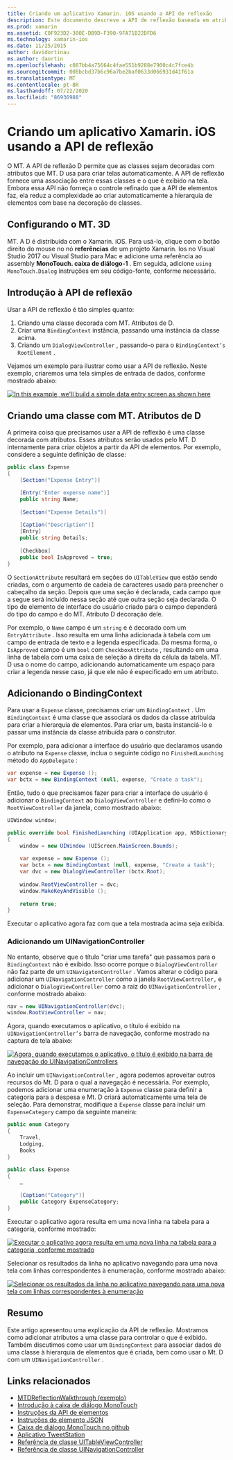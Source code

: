 ```yaml
---
title: Criando um aplicativo Xamarin. iOS usando a API de reflexão
description: Este documento descreve a API de reflexão baseada em atributo MonoTouch. dialog, que cria a interface do usuário com base em classes decoradas com atributos.
ms.prod: xamarin
ms.assetid: C0F923D2-300E-DB9D-F390-9FA71B22DFD6
ms.technology: xamarin-ios
ms.date: 11/25/2015
author: davidortinau
ms.author: daortin
ms.openlocfilehash: c087bb4a75664c4fae551b9288e7900c4c7fce4b
ms.sourcegitcommit: 008bcbd37b6c96a7be2baf0633d066931d41f61a
ms.translationtype: MT
ms.contentlocale: pt-BR
ms.lasthandoff: 07/22/2020
ms.locfileid: "86936988"
---
```

# <a name="creating-a-xamarinios-application-using-the-reflection-api"></a>Criando um aplicativo Xamarin. iOS usando a API de reflexão

O MT. A API de reflexão D permite que as classes sejam decoradas com atributos que MT. D usa para criar telas automaticamente. A API de reflexão fornece uma associação entre essas classes e o que é exibido na tela. Embora essa API não forneça o controle refinado que a API de elementos faz, ela reduz a complexidade ao criar automaticamente a hierarquia de elementos com base na decoração de classes.

## <a name="setting-up-mtd"></a>Configurando o MT. 3D

MT. A D é distribuída com o Xamarin. iOS. Para usá-lo, clique com o botão direito do mouse no nó **referências** de um projeto Xamarin. Ios no Visual Studio 2017 ou Visual Studio para Mac e adicione uma referência ao assembly **MonoTouch. caixa de diálogo-1** . Em seguida, adicione `using MonoTouch.Dialog` instruções em seu código-fonte, conforme necessário.

## <a name="getting-started-with-the-reflection-api"></a>Introdução à API de reflexão

Usar a API de reflexão é tão simples quanto:

1. Criando uma classe decorada com MT. Atributos de D.
1. Criar uma `BindingContext` instância, passando uma instância da classe acima. 
1. Criando um `DialogViewController` , passando-o para o `BindingContext’s` `RootElement` . 

Vejamos um exemplo para ilustrar como usar a API de reflexão. Neste exemplo, criaremos uma tela simples de entrada de dados, conforme mostrado abaixo:

 [![](reflection-api-walkthrough-images/01-expense-entry.png "In this example, we'll build a simple data entry screen as shown here")](reflection-api-walkthrough-images/01-expense-entry.png#lightbox)

## <a name="creating-a-class-with-mtd-attributes"></a>Criando uma classe com MT. Atributos de D

A primeira coisa que precisamos usar a API de reflexão é uma classe decorada com atributos. Esses atributos serão usados pelo MT. D internamente para criar objetos a partir da API de elementos. Por exemplo, considere a seguinte definição de classe:

```csharp
public class Expense
{
    [Section("Expense Entry")]

    [Entry("Enter expense name")]
    public string Name;
        
    [Section("Expense Details")]
  
    [Caption("Description")]
    [Entry]
    public string Details;
        
    [Checkbox]
    public bool IsApproved = true;
}
```

O `SectionAttribute` resultará em seções do `UITableView` que estão sendo criadas, com o argumento de cadeia de caracteres usado para preencher o cabeçalho da seção. Depois que uma seção é declarada, cada campo que a segue será incluído nessa seção até que outra seção seja declarada.
O tipo de elemento de interface do usuário criado para o campo dependerá do tipo do campo e do MT. Atributo D decoração dele.

Por exemplo, o `Name` campo é um `string` e é decorado com um `EntryAttribute` . Isso resulta em uma linha adicionada à tabela com um campo de entrada de texto e a legenda especificada. Da mesma forma, o `IsApproved` campo é um `bool` com `CheckboxAttribute` , resultando em uma linha de tabela com uma caixa de seleção à direita da célula da tabela. MT. D usa o nome do campo, adicionando automaticamente um espaço para criar a legenda nesse caso, já que ele não é especificado em um atributo.

## <a name="adding-the-bindingcontext"></a>Adicionando o BindingContext

Para usar a `Expense` classe, precisamos criar um `BindingContext` . Um `BindingContext` é uma classe que associará os dados da classe atribuída para criar a hierarquia de elementos. Para criar um, basta instanciá-lo e passar uma instância da classe atribuída para o construtor.

Por exemplo, para adicionar a interface do usuário que declaramos usando o atributo na `Expense` classe, inclua o seguinte código no `FinishedLaunching` método do `AppDelegate` :

```csharp
var expense = new Expense ();
var bctx = new BindingContext (null, expense, "Create a task");
```

Então, tudo o que precisamos fazer para criar a interface do usuário é adicionar o `BindingContext` ao `DialogViewController` e defini-lo como o `RootViewController` da janela, como mostrado abaixo:

```csharp
UIWindow window;

public override bool FinishedLaunching (UIApplication app, NSDictionary options)
{   
    window = new UIWindow (UIScreen.MainScreen.Bounds);
            
    var expense = new Expense ();
    var bctx = new BindingContext (null, expense, "Create a task");
    var dvc = new DialogViewController (bctx.Root);
            
    window.RootViewController = dvc;
    window.MakeKeyAndVisible ();
            
    return true;
}
```

Executar o aplicativo agora faz com que a tela mostrada acima seja exibida.

### <a name="adding-a-uinavigationcontroller"></a>Adicionando um UINavigationController

No entanto, observe que o título "criar uma tarefa" que passamos para o `BindingContext` não é exibido. Isso ocorre porque o `DialogViewController` não faz parte de um `UINavigatonController` . Vamos alterar o código para adicionar um `UINavigationController` como a janela `RootViewController,` e adicionar o `DialogViewController` como a raiz do `UINavigationController` , conforme mostrado abaixo:

```csharp
nav = new UINavigationController(dvc);
window.RootViewController = nav;
```

Agora, quando executamos o aplicativo, o título é exibido na `UINavigationController’s` barra de navegação, conforme mostrado na captura de tela abaixo:

 [![Agora, quando executamos o aplicativo, o título é exibido na barra de navegação do UINavigationControllers](reflection-api-walkthrough-images/02-create-task.png)](reflection-api-walkthrough-images/02-create-task.png#lightbox)

Ao incluir um `UINavigationController` , agora podemos aproveitar outros recursos do Mt. D para o qual a navegação é necessária. Por exemplo, podemos adicionar uma enumeração à `Expense` classe para definir a categoria para a despesa e Mt. D criará automaticamente uma tela de seleção. Para demonstrar, modifique a `Expense` classe para incluir um `ExpenseCategory` campo da seguinte maneira:

```csharp
public enum Category
{
    Travel,
    Lodging,
    Books
}
        
public class Expense
{
    …

    [Caption("Category")]
    public Category ExpenseCategory;
}
```

Executar o aplicativo agora resulta em uma nova linha na tabela para a categoria, conforme mostrado:

 [![Executar o aplicativo agora resulta em uma nova linha na tabela para a categoria, conforme mostrado](reflection-api-walkthrough-images/03-set-details.png)](reflection-api-walkthrough-images/03-set-details.png#lightbox)

Selecionar os resultados da linha no aplicativo navegando para uma nova tela com linhas correspondentes à enumeração, conforme mostrado abaixo:

 [![Selecionar os resultados da linha no aplicativo navegando para uma nova tela com linhas correspondentes à enumeração](reflection-api-walkthrough-images/04-set-category.png)](reflection-api-walkthrough-images/04-set-category.png#lightbox)

 <a name="Summary"></a>

## <a name="summary"></a>Resumo

Este artigo apresentou uma explicação da API de reflexão. Mostramos como adicionar atributos a uma classe para controlar o que é exibido. Também discutimos como usar um `BindingContext` para associar dados de uma classe à hierarquia de elementos que é criada, bem como usar o Mt. D com um `UINavigationController` .

## <a name="related-links"></a>Links relacionados

- [MTDReflectionWalkthrough (exemplo)](https://docs.microsoft.com/samples/xamarin/ios-samples/mtdreflectionwalkthrough)
- [Introdução à caixa de diálogo MonoTouch](~/ios/user-interface/monotouch.dialog/index.md)
- [Instruções da API de elementos](~/ios/user-interface/monotouch.dialog/elements-api-walkthrough.md)
- [Instruções do elemento JSON](~/ios/user-interface/monotouch.dialog/monotouch.dialog-json-markup.md)
- [Caixa de diálogo MonoTouch no github](https://github.com/migueldeicaza/MonoTouch.Dialog)
- [Aplicativo TweetStation](https://github.com/migueldeicaza/TweetStation)
- [Referência de classe UITableViewController](https://developer.apple.com/library/ios/#DOCUMENTATION/UIKit/Reference/UITableViewController_Class/Reference/Reference.html)
- [Referência de classe UINavigationController](https://developer.apple.com/library/ios/#documentation/UIKit/Reference/UINavigationController_Class/Reference/Reference.html)
